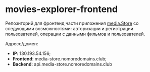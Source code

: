 # movies-explorer-frontend
Репозиторий для фронтенд части приложения [media.Store](https://media-store.nomoredomains.club) со следующими возможностями: авторизации и регистрации пользователей, операции с данными фильмов и пользователей.
  
Адресс/домен:
* __IP__: 130.193.54.156;
* __Frontend__: media-store.nomoredomains.club;
* __Backend__: api.media-store.nomoredomains.club
